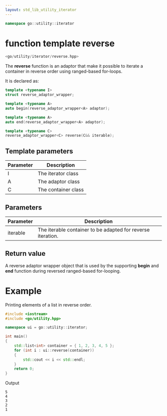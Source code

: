 ```yaml
---
layout: std_lib_utility_iterator
---
```


```c++
namespace go::utility::iterator
```

# function template reverse

```c++
<go/utility/iterator/reverse.hpp>
```

The **reverse** function is an adaptor that make it possible
to iterate a container in reverse order using ranged-based
for-loops.

It is declared as:

```c++
template <typename I>
struct reverse_adaptor_wrapper;

template <typename A>
auto begin(reverse_adaptor_wrapper<A> adaptor);

template <typename A>
auto end(reverse_adaptor_wrapper<A> adaptor);

template <typename C>
reverse_adaptor_wrapper<C> reverse(C&& iterable);
```

## Template parameters

Parameter | Description
-|-
I|The iterator class
A|The adaptor class
C|The container class

## Parameters

Parameter | Description
-|-
iterable|The iterable container to be adapted for reverse iteration.

## Return value

A reverse adaptor wrapper object that is used by the supporting
**begin** and **end** function during reversed ranged-based
for-looping.

# Example

Printing elements of a list in reverse order.

```c++
#include <iostream>
#include <go/utility.hpp>

namespace ui = go::utility::iterator;

int main()
{
    std::list<int> container = { 1, 2, 3, 4, 5 };
    for (int i : ui::reverse(container))
    {
        std::cout << i << std::endl;
    }
    return 0;
}
```

Output

```
5
4
3
2
1
```
